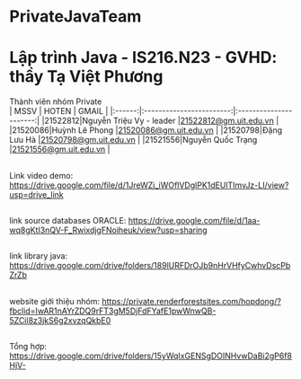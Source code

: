 # PrivateJavaTeam
# Lập trình Java - IS216.N23 - GVHD: thầy Tạ Việt Phương
Thành viên nhóm Private  
|  MSSV  |          HOTEN           |          GMAIL         |
|:------:|:------------------------:|:----------------------:|
|21522812|Nguyễn Triệu Vy - leader  |21522812@gm.uit.edu.vn  |
|21520086|Huỳnh Lê Phong            |21520086@gm.uit.edu.vn  |
|21520798|Đặng Lưu Hà	              |21520798@gm.uit.edu.vn  |
|21521556|Nguyễn Quốc Trạng         |21521556@gm.uit.edu.vn  |

##
Link video demo: https://drive.google.com/file/d/1JreWZj_iWOflVDglPK1dEUlTImvJz-LI/view?usp=drive_link
##
link source databases ORACLE: https://drive.google.com/file/d/1aa-wq8gKtI3nQV-F_RwixdjgFNoiheuk/view?usp=sharing
##
link library java: https://drive.google.com/drive/folders/189lURFDrOJb9nHrVHfyCwhvDscPbZrZb
##
website giới thiệu nhóm: https://private.renderforestsites.com/hopdong/?fbclid=IwAR1nAYrZDQ9rFT3gM5DjFdFYafE1pwWnwQB-5ZCil8z3jkS6g2xvzqQkbE0
##
Tổng hợp: https://drive.google.com/drive/folders/15yWqIxGENSgDOINHvwDaBi2gP6f8HjV- 


